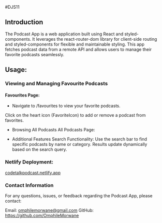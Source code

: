#DJS11

## Introduction

The Podcast App is a web application built using React and styled-components. It leverages the react-router-dom library for client-side routing and styled-components for flexible and maintainable styling. This app fetches podcast data from a remote API and allows users to manage their favorite podcasts seamlessly.

## Usage:

### Viewing and Managing Favourite Podcasts

#### Favourites Page:

- Navigate to /favourites to view your favorite podcasts.

Click on the heart icon (FavoriteIcon) to add or remove a podcast from favorites.

- Browsing All Podcasts
  All Podcasts Page:

- Additional Features
  Search Functionality:
  Use the search bar to find specific podcasts by name or category.
  Results update dynamically based on the search query.

### Netlify Deployment:

[codetalkpodcast.netlify.app](https://omphilewebprofile.netlify.app/)

### Contact Information

For any questions, issues, or feedback regarding the Podcast App, please contact:

Email: omphilemorwane@gmail.com
GitHub: https://github.com/OmphileMorwane
